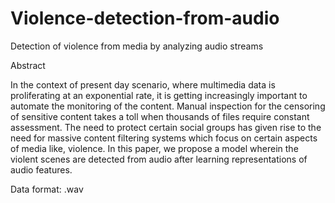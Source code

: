Violence-detection-from-audio
=============================
Detection of violence from media by analyzing audio streams

Abstract

In the context of present day scenario, where multimedia data is proliferating at an exponential rate, it is getting increasingly important to automate the monitoring of the content. Manual inspection for the censoring of sensitive content takes a toll when thousands of files require constant assessment. The need to protect certain social groups has given rise to the need for massive content filtering systems which focus on certain aspects of media like, violence. In this paper, we propose a model wherein the violent scenes are detected from audio after learning representations of audio features.

Data format: .wav
